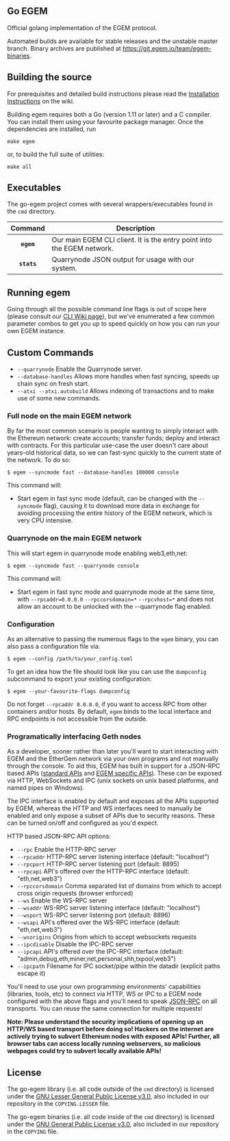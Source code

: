 ## Go EGEM

Official golang implementation of the EGEM protocol.

Automated builds are available for stable releases and the unstable master branch.
Binary archives are published at https://git.egem.io/team/egem-binaries.

## Building the source

For prerequisites and detailed build instructions please read the
[Installation Instructions](https://wiki.egem.io/xwiki/bin/view/Main/EtherGem/)
on the wiki.

Building egem requires both a Go (version 1.11 or later) and a C compiler.
You can install them using your favourite package manager.
Once the dependencies are installed, run

    make egem

or, to build the full suite of utilities:

    make all

## Executables

The go-egem project comes with several wrappers/executables found in the `cmd` directory.

| Command    | Description |
|:----------:|-------------|
| **`egem`** | Our main EGEM CLI client. It is the entry point into the EGEM network. |
| **`stats`** | Quarrynode JSON output for usage with our system. |


## Running egem

Going through all the possible command line flags is out of scope here (please consult our
[CLI Wiki page](https://wiki.egem.io/xwiki/bin/view/Main/EtherGem/)), but we've
enumerated a few common parameter combos to get you up to speed quickly on how you can run your
own EGEM instance.

## Custom Commands
  * `--quarrynode` Enable the Quarrynode server.
  * `--database-handles` Allows more handles when fast syncing, speeds up chain sync on fresh start.
  * `--atxi --atxi.autobuild` Allows indexing of transactions and to make use of some new commands.

### Full node on the main EGEM network

By far the most common scenario is people wanting to simply interact with the Ethereum network:
create accounts; transfer funds; deploy and interact with contracts. For this particular use-case
the user doesn't care about years-old historical data, so we can fast-sync quickly to the current
state of the network. To do so:

```
$ egem --syncmode fast --database-handles 100000 console
```

This command will:

 * Start egem in fast sync mode (default, can be changed with the `--syncmode` flag), causing it to
   download more data in exchange for avoiding processing the entire history of the EGEM network,
   which is very CPU intensive.

### Quarrynode on the main EGEM network

This will start egem in quarrynode mode enabling web3,eth,net:

```
$ egem --syncmode fast --quarrynode console
```

This command will:

  * Start egem in fast sync mode and quarrynode mode at the same time, with `--rpcaddr=0.0.0.0` `--rpccorsdomain=*` `--rpcvhost=*` and does not allow an account to be unlocked with the --quarrynode flag enabled.

### Configuration

As an alternative to passing the numerous flags to the `egem` binary, you can also pass a configuration file via:

```
$ egem --config /path/to/your_config.toml
```

To get an idea how the file should look like you can use the `dumpconfig` subcommand to export your existing configuration:

```
$ egem --your-favourite-flags dumpconfig
```

Do not forget `--rpcaddr 0.0.0.0`, if you want to access RPC from other containers and/or hosts. By default, `egem` binds to the local interface and RPC endpoints is not accessible from the outside.

### Programatically interfacing Geth nodes

As a developer, sooner rather than later you'll want to start interacting with EGEM and the EtherGem
network via your own programs and not manually through the console. To aid this, EGEM has built in
support for a JSON-RPC based APIs ([standard APIs](https://wiki.egem.io/xwiki/bin/view/Main/EtherGem/) and
[EGEM specific APIs](https://wiki.egem.io/xwiki/bin/view/Main/EtherGem/)). These can be
exposed via HTTP, WebSockets and IPC (unix sockets on unix based platforms, and named pipes on Windows).

The IPC interface is enabled by default and exposes all the APIs supported by EGEM, whereas the HTTP
and WS interfaces need to manually be enabled and only expose a subset of APIs due to security reasons.
These can be turned on/off and configured as you'd expect.

HTTP based JSON-RPC API options:

  * `--rpc` Enable the HTTP-RPC server
  * `--rpcaddr` HTTP-RPC server listening interface (default: "localhost")
  * `--rpcport` HTTP-RPC server listening port (default: 8895)
  * `--rpcapi` API's offered over the HTTP-RPC interface (default: "eth,net,web3")
  * `--rpccorsdomain` Comma separated list of domains from which to accept cross origin requests (browser enforced)
  * `--ws` Enable the WS-RPC server
  * `--wsaddr` WS-RPC server listening interface (default: "localhost")
  * `--wsport` WS-RPC server listening port (default: 8896)
  * `--wsapi` API's offered over the WS-RPC interface (default: "eth,net,web3")
  * `--wsorigins` Origins from which to accept websockets requests
  * `--ipcdisable` Disable the IPC-RPC server
  * `--ipcapi` API's offered over the IPC-RPC interface (default: "admin,debug,eth,miner,net,personal,shh,txpool,web3")
  * `--ipcpath` Filename for IPC socket/pipe within the datadir (explicit paths escape it)

You'll need to use your own programming environments' capabilities (libraries, tools, etc) to connect
via HTTP, WS or IPC to a EGEM node configured with the above flags and you'll need to speak [JSON-RPC](http://www.jsonrpc.org/specification)
on all transports. You can reuse the same connection for multiple requests!

**Note: Please understand the security implications of opening up an HTTP/WS based transport before
doing so! Hackers on the internet are actively trying to subvert Ethereum nodes with exposed APIs!
Further, all browser tabs can access locally running webservers, so malicious webpages could try to
subvert locally available APIs!**

## License

The go-egem library (i.e. all code outside of the `cmd` directory) is licensed under the
[GNU Lesser General Public License v3.0](https://www.gnu.org/licenses/lgpl-3.0.en.html), also
included in our repository in the `COPYING.LESSER` file.

The go-egem binaries (i.e. all code inside of the `cmd` directory) is licensed under the
[GNU General Public License v3.0](https://www.gnu.org/licenses/gpl-3.0.en.html), also included
in our repository in the `COPYING` file.
